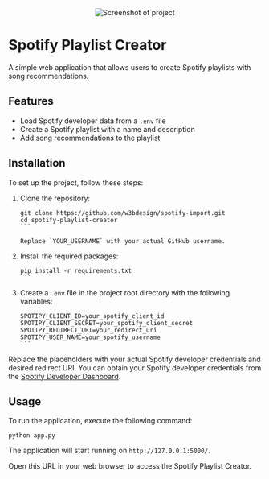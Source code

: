 <div align="center">
  <img src="https://user-images.githubusercontent.com/45217974/242154724-956f96ec-1e65-4b1f-86da-fdcc4845f787.png" alt="Screenshot of project">
</div>

# Spotify Playlist Creator

A simple web application that allows users to create Spotify playlists with song recommendations.

## Features

- Load Spotify developer data from a `.env` file
- Create a Spotify playlist with a name and description
- Add song recommendations to the playlist

## Installation

To set up the project, follow these steps:

1. Clone the repository:

   ````
   git clone https://github.com/w3bdesign/spotify-import.git
   cd spotify-playlist-creator
   ```

   Replace `YOUR_USERNAME` with your actual GitHub username.

   ````

2. Install the required packages:

   ````
   pip install -r requirements.txt
   ```

   ````

3. Create a `.env` file in the project root directory with the following variables:

   ````
   SPOTIPY_CLIENT_ID=your_spotify_client_id
   SPOTIPY_CLIENT_SECRET=your_spotify_client_secret
   SPOTIPY_REDIRECT_URI=your_redirect_uri
   SPOTIPY_USER_NAME=your_spotify_username
   ```
   ````

Replace the placeholders with your actual Spotify developer credentials and desired redirect URI. You can obtain your Spotify developer credentials from the [Spotify Developer Dashboard](https://developer.spotify.com/dashboard/applications).

## Usage

To run the application, execute the following command:

```
python app.py
```

The application will start running on `http://127.0.0.1:5000/`.

Open this URL in your web browser to access the Spotify Playlist Creator.

